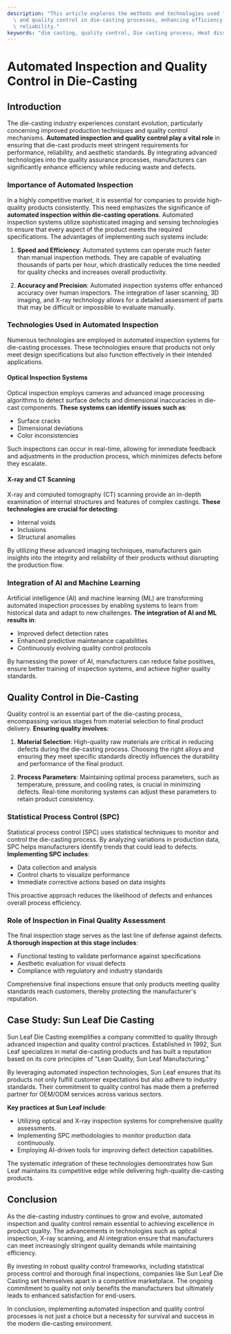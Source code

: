 ```yaml
---
description: "This article explores the methods and technologies used for automated inspection\
  \ and quality control in die-casting processes, enhancing efficiency and product\
  \ reliability."
keywords: "die casting, quality control, Die casting process, Heat dissipation performance"
---
```

# Automated Inspection and Quality Control in Die-Casting

## Introduction

The die-casting industry experiences constant evolution, particularly concerning improved production techniques and quality control mechanisms. **Automated inspection and quality control play a vital role** in ensuring that die-cast products meet stringent requirements for performance, reliability, and aesthetic standards. By integrating advanced technologies into the quality assurance processes, manufacturers can significantly enhance efficiency while reducing waste and defects.

### Importance of Automated Inspection

In a highly competitive market, it is essential for companies to provide high-quality products consistently. This need emphasizes the significance of **automated inspection within die-casting operations**. Automated inspection systems utilize sophisticated imaging and sensing technologies to ensure that every aspect of the product meets the required specifications. The advantages of implementing such systems include:

1. **Speed and Efficiency**: Automated systems can operate much faster than manual inspection methods. They are capable of evaluating thousands of parts per hour, which drastically reduces the time needed for quality checks and increases overall productivity.

2. **Accuracy and Precision**: Automated inspection systems offer enhanced accuracy over human inspectors. The integration of laser scanning, 3D imaging, and X-ray technology allows for a detailed assessment of parts that may be difficult or impossible to evaluate manually.

### Technologies Used in Automated Inspection

Numerous technologies are employed in automated inspection systems for die-casting processes. These technologies ensure that products not only meet design specifications but also function effectively in their intended applications.

#### Optical Inspection Systems

Optical inspection employs cameras and advanced image processing algorithms to detect surface defects and dimensional inaccuracies in die-cast components. **These systems can identify issues such as**:

- Surface cracks
- Dimensional deviations
- Color inconsistencies

Such inspections can occur in real-time, allowing for immediate feedback and adjustments in the production process, which minimizes defects before they escalate.

#### X-ray and CT Scanning

X-ray and computed tomography (CT) scanning provide an in-depth examination of internal structures and features of complex castings. **These technologies are crucial for detecting**:

- Internal voids
- Inclusions
- Structural anomalies

By utilizing these advanced imaging techniques, manufacturers gain insights into the integrity and reliability of their products without disrupting the production flow.

### Integration of AI and Machine Learning

Artificial intelligence (AI) and machine learning (ML) are transforming automated inspection processes by enabling systems to learn from historical data and adapt to new challenges. **The integration of AI and ML results in**:

- Improved defect detection rates
- Enhanced predictive maintenance capabilities
- Continuously evolving quality control protocols

By harnessing the power of AI, manufacturers can reduce false positives, ensure better training of inspection systems, and achieve higher quality standards.

## Quality Control in Die-Casting

Quality control is an essential part of the die-casting process, encompassing various stages from material selection to final product delivery. **Ensuring quality involves**:

1. **Material Selection**: High-quality raw materials are critical in reducing defects during the die-casting process. Choosing the right alloys and ensuring they meet specific standards directly influences the durability and performance of the final product.

2. **Process Parameters**: Maintaining optimal process parameters, such as temperature, pressure, and cooling rates, is crucial in minimizing defects. Real-time monitoring systems can adjust these parameters to retain product consistency.

### Statistical Process Control (SPC)

Statistical process control (SPC) uses statistical techniques to monitor and control the die-casting process. By analyzing variations in production data, SPC helps manufacturers identify trends that could lead to defects. **Implementing SPC includes**:

- Data collection and analysis
- Control charts to visualize performance
- Immediate corrective actions based on data insights

This proactive approach reduces the likelihood of defects and enhances overall process efficiency.

### Role of Inspection in Final Quality Assessment

The final inspection stage serves as the last line of defense against defects. **A thorough inspection at this stage includes**:

- Functional testing to validate performance against specifications
- Aesthetic evaluation for visual defects
- Compliance with regulatory and industry standards

Comprehensive final inspections ensure that only products meeting quality standards reach customers, thereby protecting the manufacturer's reputation.

## Case Study: Sun Leaf Die Casting

Sun Leaf Die Casting exemplifies a company committed to quality through advanced inspection and quality control practices. Established in 1992, Sun Leaf specializes in metal die-casting products and has built a reputation based on its core principles of "Lean Quality, Sun Leaf Manufacturing." 

By leveraging automated inspection technologies, Sun Leaf ensures that its products not only fulfill customer expectations but also adhere to industry standards. Their commitment to quality control has made them a preferred partner for OEM/ODM services across various sectors.

**Key practices at Sun Leaf include**:

- Utilizing optical and X-ray inspection systems for comprehensive quality assessments.
- Implementing SPC methodologies to monitor production data continuously.
- Employing AI-driven tools for improving defect detection capabilities.

The systematic integration of these technologies demonstrates how Sun Leaf maintains its competitive edge while delivering high-quality die-casting products.

## Conclusion

As the die-casting industry continues to grow and evolve, automated inspection and quality control remain essential to achieving excellence in product quality. The advancements in technologies such as optical inspection, X-ray scanning, and AI integration ensure that manufacturers can meet increasingly stringent quality demands while maintaining efficiency.

By investing in robust quality control frameworks, including statistical process control and thorough final inspections, companies like Sun Leaf Die Casting set themselves apart in a competitive marketplace. The ongoing commitment to quality not only benefits the manufacturers but ultimately leads to enhanced satisfaction for end-users.

In conclusion, implementing automated inspection and quality control processes is not just a choice but a necessity for survival and success in the modern die-casting environment.
